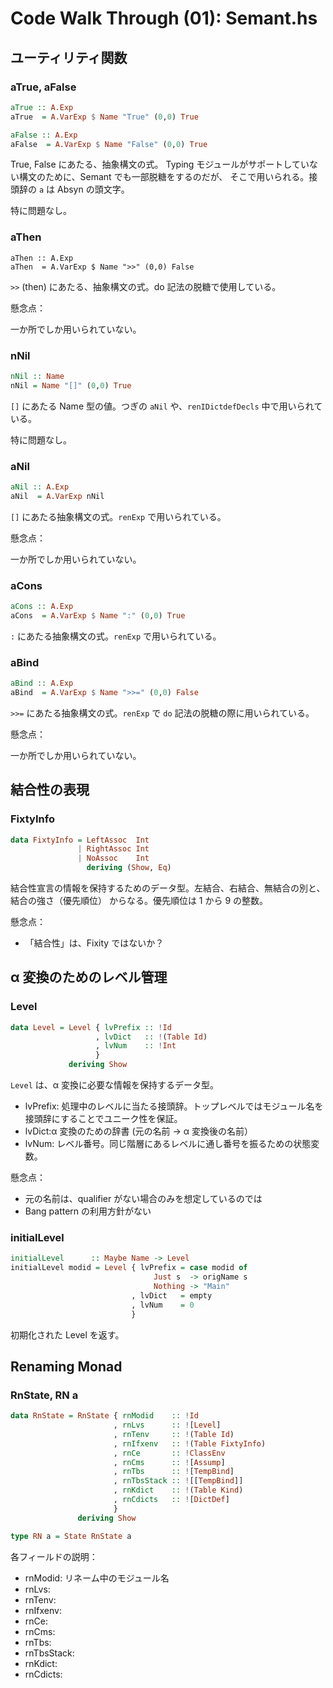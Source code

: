 Code Walk Through (01): Semant.hs
=================================

## ユーティリティ関数

### aTrue, aFalse

````Haskell
aTrue :: A.Exp
aTrue  = A.VarExp $ Name "True" (0,0) True

aFalse :: A.Exp
aFalse  = A.VarExp $ Name "False" (0,0) True
````

True, False にあたる、抽象構文の式。
Typing モジュールがサポートしていない構文のために、Semant でも一部脱糖をするのだが、
そこで用いられる。接頭辞の `a` は Absyn の頭文字。

特に問題なし。

### aThen

````
aThen :: A.Exp
aThen  = A.VarExp $ Name ">>" (0,0) False
````

`>>` (then) にあたる、抽象構文の式。do 記法の脱糖で使用している。

懸念点：

一か所でしか用いられていない。

### nNil


````Haskell
nNil :: Name
nNil = Name "[]" (0,0) True
````

`[]` にあたる Name 型の値。つぎの `aNil` や、`renIDictdefDecls` 中で用いられている。

特に問題なし。

### aNil

````Haskell
aNil :: A.Exp
aNil  = A.VarExp nNil
````

`[]` にあたる抽象構文の式。`renExp` で用いられている。

懸念点：

一か所でしか用いられていない。

### aCons

````Haskell
aCons :: A.Exp
aCons  = A.VarExp $ Name ":" (0,0) True
````

`:` にあたる抽象構文の式。`renExp` で用いられている。


### aBind

````Haskell
aBind :: A.Exp
aBind  = A.VarExp $ Name ">>=" (0,0) False
````

`>>=` にあたる抽象構文の式。`renExp` で `do` 記法の脱糖の際に用いられている。

懸念点：

一か所でしか用いられていない。

## 結合性の表現

### FixtyInfo

````Haskell
data FixtyInfo = LeftAssoc  Int
               | RightAssoc Int
               | NoAssoc    Int
                 deriving (Show, Eq)
````

結合性宣言の情報を保持するためのデータ型。左結合、右結合、無結合の別と、結合の強さ（優先順位）
からなる。優先順位は 1 から 9 の整数。

懸念点：

* 「結合性」は、Fixity ではないか？

## α 変換のためのレベル管理

### Level

````Haskell
data Level = Level { lvPrefix :: !Id
                   , lvDict   :: !(Table Id)
                   , lvNum    :: !Int
                   }
             deriving Show
````

`Level` は、α 変換に必要な情報を保持するデータ型。

+ lvPrefix: 処理中のレベルに当たる接頭辞。トップレベルではモジュール名を接頭辞にすることでユニーク性を保証。
+ lvDict:α 変換のための辞書 (元の名前 → α 変換後の名前）
+ lvNum: レベル番号。同じ階層にあるレベルに通し番号を振るための状態変数。

懸念点：

+ 元の名前は、qualifier がない場合のみを想定しているのでは
+ Bang pattern の利用方針がない

### initialLevel

````Haskell
initialLevel      :: Maybe Name -> Level
initialLevel modid = Level { lvPrefix = case modid of
                                Just s  -> origName s
                                Nothing -> "Main"
                           , lvDict   = empty
                           , lvNum    = 0
                           }
````

初期化された Level を返す。

## Renaming Monad

### RnState, RN a

````Haskell
data RnState = RnState { rnModid    :: !Id
                       , rnLvs      :: ![Level]
                       , rnTenv     :: !(Table Id)
                       , rnIfxenv   :: !(Table FixtyInfo)
                       , rnCe       :: !ClassEnv
                       , rnCms      :: ![Assump]
                       , rnTbs      :: ![TempBind]
                       , rnTbsStack :: ![[TempBind]]
                       , rnKdict    :: !(Table Kind)
                       , rnCdicts   :: ![DictDef]
                       }
               deriving Show

type RN a = State RnState a
````

各フィールドの説明：

- rnModid: リネーム中のモジュール名
- rnLvs: 
- rnTenv: 
- rnIfxenv: 
- rnCe: 
- rnCms: 
- rnTbs: 
- rnTbsStack: 
- rnKdict: 
- rnCdicts: 










